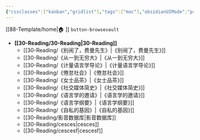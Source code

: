 ```yaml
---
{"cssclasses":["kanban","gridlist"],"tags":["moc"],"obsidianUIMode":"preview","aliases":["图书馆"],"dg-publish":true,"permalink":"/30-Reading/30-Reading/","dgPassFrontmatter":true,"noteIcon":""}
---
```


[[88-Template/home\|🏠 ]]    `button-browsevault`

- **[[30-Reading/30-Reading\|30-Reading]]**
	- [[30-Reading/《别闹了，费曼先生》\|《别闹了，费曼先生》]]
	- [[30-Reading/《从一到无穷大》\|《从一到无穷大》]]
	- [[30-Reading/《计量语言学导论》\|《计量语言学导论》]]
	- [[30-Reading/《倦怠社会》\|《倦怠社会》]]
	- [[30-Reading/《女士品茶》\|《女士品茶》]]
	- [[30-Reading/《社交媒体简史》\|《社交媒体简史》]]
	- [[30-Reading/《语言学的邀请》\|《语言学的邀请》]]
	- [[30-Reading/《语言学纲要》\|《语言学纲要》]]
	- [[30-Reading/《自私的基因》\|《自私的基因》]]
	- [[30-Reading/影音数据库\|影音数据库]]
	- [[30-Reading/cesces\|cesces]]
	- [[30-Reading/cescesf\|cescesf]]






